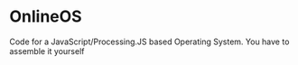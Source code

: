# OnlineOS
Code for a JavaScript/Processing.JS based Operating System. You have to assemble it yourself

